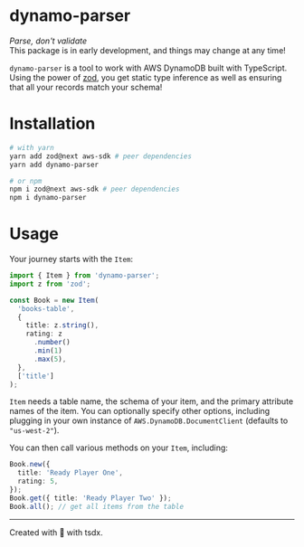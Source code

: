 # dynamo-parser

_Parse, don't validate_  
This package is in early development, and things may change at any time!

`dynamo-parser` is a tool to work with AWS DynamoDB built with TypeScript. Using the power of [zod](https://github.com/colinhacks/zod), you get static type inference as well as ensuring that all your records match your schema!

# Installation

```zsh
# with yarn
yarn add zod@next aws-sdk # peer dependencies
yarn add dynamo-parser

# or npm
npm i zod@next aws-sdk # peer dependencies
npm i dynamo-parser
```

# Usage

Your journey starts with the `Item`:

```ts
import { Item } from 'dynamo-parser';
import z from 'zod';

const Book = new Item(
  'books-table',
  {
    title: z.string(),
    rating: z
      .number()
      .min(1)
      .max(5),
  },
  ['title']
);
```

`Item` needs a table name, the schema of your item, and the primary attribute names of the item. You can optionally specify other options, including plugging in your own instance of `AWS.DynamoDB.DocumentClient` (defaults to `"us-west-2"`).

You can then call various methods on your `Item`, including:

```ts
Book.new({
  title: 'Ready Player One',
  rating: 5,
});
Book.get({ title: 'Ready Player Two' });
Book.all(); // get all items from the table
```

---

Created with 💖 with tsdx.
